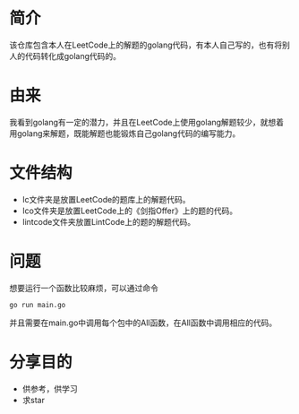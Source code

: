 # 简介
该仓库包含本人在LeetCode上的解题的golang代码，有本人自己写的，也有将别人的代码转化成golang代码的。
# 由来
我看到golang有一定的潜力，并且在LeetCode上使用golang解题较少，就想着用golang来解题，既能解题也能锻炼自己golang代码的编写能力。
# 文件结构
- lc文件夹是放置LeetCode的题库上的解题代码。
- lco文件夹是放置LeetCode上的《剑指Offer》上的题的代码。
- lintcode文件夹放置LintCode上的题的解题代码。
# 问题
想要运行一个函数比较麻烦，可以通过命令
```flow js
go run main.go
```
并且需要在main.go中调用每个包中的All函数，在All函数中调用相应的代码。
# 分享目的
- 供参考，供学习
- 求star